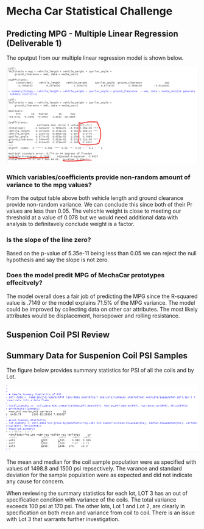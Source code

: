 # Mecha Car Statistical Challenge
## Predicting MPG - Multiple Linear Regression (Deliverable 1)
The oputput from our multiple linear regression model is shown below.

<img src="linear_regression_model_output.png">

### Which variables/coefficients provide non-random amount of variance to the mpg values?
From  the output table above both vehicle length and ground clearance provide non-random variance.  We can conclude this since both of their Pr values are less than 0.05.  The vehichle weight is close to meeting our threshold at a value of 0.078 but we would need additional data with analysis to definitavely conclude weight is a factor.

### Is the slope of the line zero?
Based on the p-value of 5.35e-11 being less than 0.05 we can reject the null hypothesis and say the slope is not zero.

### Does the model predit MPG of MechaCar prototypes effecitvely?
The model overall does a fair job of predicting the MPG since the R-squared value is .7149 or the model explains 71.5% of the MPG variance.  The model could be improved by collecting data on other car attributes.  The most likely attributes would be displacement, horsepower and rolling resistance.

## Suspenion Coil PSI Review
## Summary Data for Suspenion Coil PSI Samples

The figure below provides summary statistics for PSI of all the coils and by Lot.

<img src="Coil_Summary_Stats.png">

The mean and median for the coil sample population were as specified with values of 1498.8 and 1500 psi repsectively.  The varance and standard deviation for the sample population were as expected and did not indicate any cause for concern.

When reviewing the summary statistics for each lot, LOT 3 has an out of specification condition with variance of the coils.  The total variance exceeds 100 psi at 170 psi.  The other lots, Lot 1 and Lot 2, are clearly in specification on both mean and variance from coil to coil.  There is an issue with Lot 3 that warrants further investigation.
